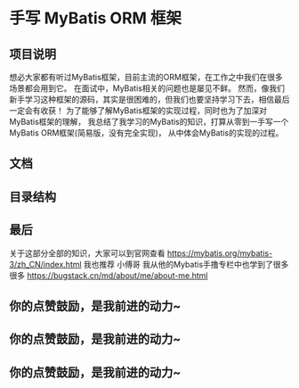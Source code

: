 # 手写 MyBatis ORM 框架
## 项目说明
想必大家都有听过MyBatis框架，目前主流的ORM框架，在工作之中我们在很多场景都会用到它。
在面试中，MyBatis相关的问题也是屡见不鲜。
然而，像我们新手学习这种框架的源码，其实是很困难的，但我们也要坚持学习下去，相信最后一定会有收获！
为了能够了解MyBatis框架的实现过程，同时也为了加深对MyBatis框架的理解，
我总结了我学习的MyBatis的知识，打算从零到一手写一个MyBatis ORM框架(简易版，没有完全实现)，
从中体会MyBatis的实现的过程。
## 文档

## 目录结构

## 最后
关于这部分全部的知识，大家可以到官网查看 https://mybatis.org/mybatis-3/zh_CN/index.html 
我也推荐 小傅哥 我从他的Mybatis手撸专栏中也学到了很多很多  https://bugstack.cn/md/about/me/about-me.html 

## 你的点赞鼓励，是我前进的动力~

## 你的点赞鼓励，是我前进的动力~

## 你的点赞鼓励，是我前进的动力~

## 

